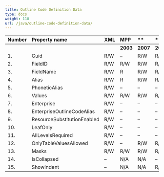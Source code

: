 ```yaml
---
title: Outline Code Definition Data
type: docs
weight: 110
url: /java/outline-code-definition-data/
---
```


|**Number** |**Property name** |**XML** |**MPP** |** |** |**  |** |** |**Comments** |
| :- | :- | :- | :- | :- | :- | :- | :- | :- | :- |
| | | |**2003** |**2007** |**2010** |**2013** |**2016** |**2019** | |
|1. |Guid |R/W |– |R/W |R/W |R/W |R/W |R/W | |
|2. |FieldID |R/W |R/W |R/W |R/W |R/W |R/W |R/W | |
|3. |FieldName |R/W |R |R/W |R/W |R/W |R/W |R/W | |
|4. |Alias |R/W |R |R/W |R/W |R/W |R/W |R/W | |
|5. |PhoneticAlias |R/W |– |– |– |– |– |– | |
|6. |Values |R/W |R/W |R/W |R/W |R/W |R/W |R/W | |
|7. |Enterprise |R/W |– |– |– |– |– |– | |
|8. |EnterpriseOutlineCodeAlias |R/W |– |– |– |– |– |– | |
|9. |ResourceSubstitutionEnabled |R/W |– |– |– |– |– |– | |
|10. |LeafOnly |R/W |– |– |– |– |– |– | |
|11. |AllLevelsRequired |R/W |– |– |– |– |– |– | |
|12. |OnlyTableValuesAllowed |R/W |– |R/W |R/W |R/W |R/W |R/W | |
|13. |Masks |R/W |R/W |R/W |R/W |R/W |R/W |R/W | |
|14. |IsCollapsed |– |N/A |N/A |– |– |– |– | |
|15. |ShowIndent |– |N/A |N/A |R/W |R/W |R/W |R/W | |


